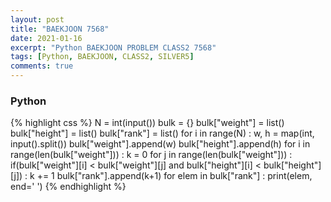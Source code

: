 ```yaml
---
layout: post
title: "BAEKJOON 7568"
date: 2021-01-16
excerpt: "Python BAEKJOON PROBLEM CLASS2 7568"
tags: [Python, BAEKJOON, CLASS2, SILVER5]
comments: true
---
```


### Python
{% highlight css %}
N = int(input())
bulk = {}
bulk["weight"] = list()
bulk["height"] = list()
bulk["rank"] = list()
for i in range(N) :
    w, h = map(int, input().split())
    bulk["weight"].append(w)
    bulk["height"].append(h)
for i in range(len(bulk["weight"])) :
    k = 0
    for j in range(len(bulk["weight"])) :
        if(bulk["weight"][i] < bulk["weight"][j] and bulk["height"][i] < bulk["height"][j]) : k += 1
    bulk["rank"].append(k+1)
for elem in bulk["rank"] :
    print(elem, end=' ')
{% endhighlight %}